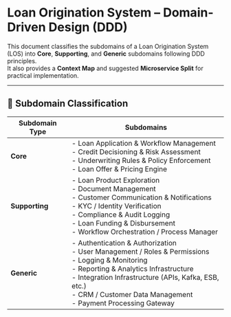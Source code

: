 # Loan Origination System – Domain-Driven Design (DDD)

This document classifies the subdomains of a Loan Origination System (LOS) into **Core**, **Supporting**, and **Generic** subdomains following DDD principles.  
It also provides a **Context Map** and suggested **Microservice Split** for practical implementation.

---

## 📌 Subdomain Classification

| Subdomain Type   | Subdomains |
|------------------|------------|
| **Core**         | - Loan Application & Workflow Management <br> - Credit Decisioning & Risk Assessment <br> - Underwriting Rules & Policy Enforcement <br> - Loan Offer & Pricing Engine |
| **Supporting**   | - Loan Product Exploration <br> - Document Management <br> - Customer Communication & Notifications <br> - KYC / Identity Verification <br> - Compliance & Audit Logging <br> - Loan Funding & Disbursement <br> - Workflow Orchestration / Process Manager |
| **Generic**      | - Authentication & Authorization <br> - User Management / Roles & Permissions <br> - Logging & Monitoring <br> - Reporting & Analytics Infrastructure <br> - Integration Infrastructure (APIs, Kafka, ESB, etc.) <br> - CRM / Customer Data Management <br> - Payment Processing Gateway |
